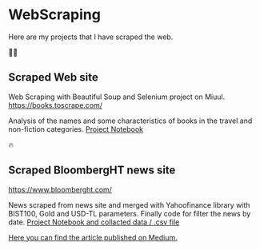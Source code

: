 # WebScraping

Here are my projects that I have scraped the web. 

🤽‍♀️ 
## Scraped Web site
Web Scraping with Beautiful Soup and Selenium project on Miuul.
https://books.toscrape.com/

Analysis of the names and some characteristics of books in the travel and non-fiction categories.
[Project Notebook](https://github.com/ktugceerdemli/WebScraping/blob/main/WSBooks.ipynb)


🔥 
## Scraped BloombergHT news site
https://www.bloomberght.com/

News scraped from news site and merged with Yahoofinance library with BIST100, Gold and USD-TL parameters. Finally code for filter the news by date.
[Project Notebook and collacted data / .csv file](https://github.com/ktugceerdemli/WebScraping/tree/main/WSBloombergHT)


[Here you can find the article published on Medium.](https://medium.com/@ktugceerdemli/babysteps-to-selenium-scrap-a-news-website-using-selenium-48ca946d96b7)

